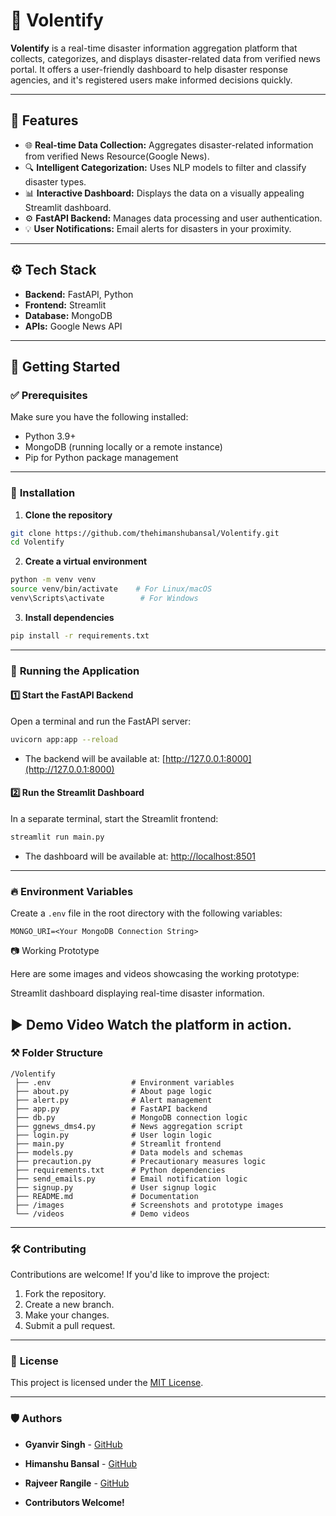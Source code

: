 # 🚀 Volentify

**Volentify** is a real-time disaster information aggregation platform that collects, categorizes, and displays disaster-related data from verified news portal. It offers a user-friendly dashboard to help disaster response agencies, and it's registered users make informed decisions quickly.

---

## 📌 **Features**
- 🌐 **Real-time Data Collection:** Aggregates disaster-related information from verified News Resource(Google News).
- 🔍 **Intelligent Categorization:** Uses NLP models to filter and classify disaster types.
- 📊 **Interactive Dashboard:** Displays the data on a visually appealing Streamlit dashboard.
- ⚙️ **FastAPI Backend:** Manages data processing and user authentication.
- 💡 **User Notifications:** Email alerts for disasters in your proximity.

---

## ⚙️ **Tech Stack**
- **Backend:** FastAPI, Python
- **Frontend:** Streamlit
- **Database:** MongoDB
- **APIs:** Google News API

---

## 🚀 **Getting Started**

### ✅ **Prerequisites**
Make sure you have the following installed:
- Python 3.9+
- MongoDB (running locally or a remote instance)
- Pip for Python package management

---

### 🔧 **Installation**
1. **Clone the repository**
```bash
git clone https://github.com/thehimanshubansal/Volentify.git
cd Volentify
```

2. **Create a virtual environment**
```bash
python -m venv venv
source venv/bin/activate    # For Linux/macOS
venv\Scripts\activate        # For Windows
```

3. **Install dependencies**
```bash
pip install -r requirements.txt
```

---

### 🚦 **Running the Application**

#### 1️⃣ **Start the FastAPI Backend**
Open a terminal and run the FastAPI server:
```bash
uvicorn app:app --reload
```
- The backend will be available at: [http://127.0.0.1:8000](http://127.0.0.1:8000)

#### 2️⃣ **Run the Streamlit Dashboard**
In a separate terminal, start the Streamlit frontend:
```bash
streamlit run main.py
```
- The dashboard will be available at: [http://localhost:8501](http://localhost:8501)

---

### 🔥 **Environment Variables**
Create a `.env` file in the root directory with the following variables:
```plaintext
MONGO_URI=<Your MongoDB Connection String>
```
📷 Working Prototype

Here are some images and videos showcasing the working prototype:

Streamlit dashboard displaying real-time disaster information.

▶️ Demo Video
Watch the platform in action.
---

### ⚒️ **Folder Structure**
```
/Volentify
 ├── .env                  # Environment variables
 ├── about.py              # About page logic
 ├── alert.py              # Alert management
 ├── app.py                # FastAPI backend
 ├── db.py                 # MongoDB connection logic
 ├── ggnews_dms4.py        # News aggregation script
 ├── login.py              # User login logic
 ├── main.py               # Streamlit frontend
 ├── models.py             # Data models and schemas
 ├── precaution.py         # Precautionary measures logic
 ├── requirements.txt      # Python dependencies
 ├── send_emails.py        # Email notification logic
 ├── signup.py             # User signup logic
 ├── README.md             # Documentation
 ├── /images               # Screenshots and prototype images
 └── /videos               # Demo videos
```

---

### 🛠️ **Contributing**
Contributions are welcome! If you'd like to improve the project:
1. Fork the repository.
2. Create a new branch.
3. Make your changes.
4. Submit a pull request.

---

### 📄 **License**
This project is licensed under the [MIT License](LICENSE).

---

### 🛡️ **Authors**

- **Gyanvir Singh** - [GitHub](https://github.com/Gyanvir)
- **Himanshu Bansal** - [GitHub](https://github.com/thehimanshubansal)
- **Rajveer Rangile** - [GitHub](https://github.com/therareonegit)

- **Contributors Welcome!**


